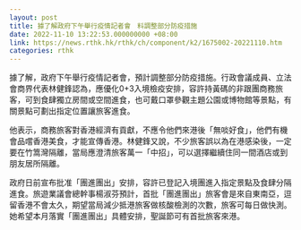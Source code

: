 ```yaml
---
layout: post
title: 據了解政府下午舉行疫情記者會　料調整部分防疫措施
date: 2022-11-10 13:22:53.000000000 +08:00
link: https://news.rthk.hk/rthk/ch/component/k2/1675002-20221110.htm
categories: rthk
---
```


據了解，政府下午舉行疫情記者會，預計調整部分防疫措施。行政會議成員、立法會商界代表林健鋒認為，應優化0+3入境檢疫安排，容許持黃碼的非跟團商務旅客，可到食肆獨立房間或空間進食，也可戴口罩參觀主題公園或博物館等景點，有關景點可劃出指定位置讓旅客進食。

他表示，商務旅客對香港經濟有貢獻，不應令他們來港後「無啖好食」，他們有機會品嚐香港美食，才能宣傳香港。林健鋒又說，不少旅客誤以為在港感染後，一定要在竹篙灣隔離，當局應澄清旅客萬一「中招」，可以選擇繼續住同一間酒店或到朋友居所隔離。

政府日前宣布批准「團進團出」安排，容許已登記入境團進入指定景點及食肆分隔進食。旅遊業議會總幹事楊淑芬預計，首批「團進團出」旅客會是來自東南亞，逗留香港不會太久，期望當局減少抵港旅客做核酸檢測的次數，旅客可每日做快測。她希望本月落實「團進團出」具體安排，聖誕節可有首批旅客來港。
